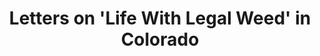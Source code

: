 ---
categories: all_articles articles
provider_display: www.theatlantic.com
provider_name: www.theatlantic.com
favicon_url: http://cdn.theatlantic.com/static/front/images/favicon.ico
title: Letters on 'Life With Legal Weed' in Colorado
published: 2014-09-07
source: http://www.theatlantic.com/politics/archive/2014/08/letters-from-colorado-about-life-with-legal-weed/378814/
thumbnail: http://cdn.theatlantic.com/static/newsroom/img/mt/2014/08/marijuana_plant/lead_large.jpg?nalyop
---